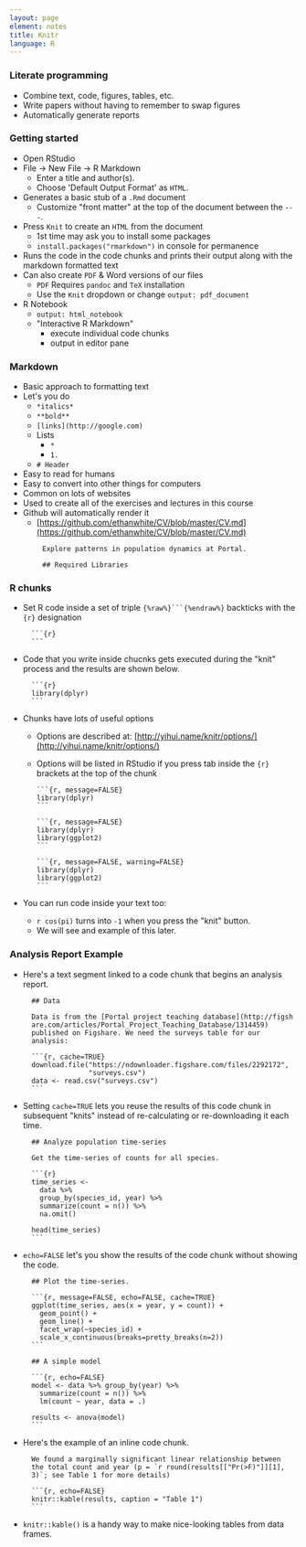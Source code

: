 ```yaml
---
layout: page
element: notes
title: Knitr
language: R
---
```


### Literate programming

* Combine text, code, figures, tables, etc.
* Write papers without having to remember to swap figures
* Automatically generate reports


### Getting started

* Open RStudio
* File -> New File -> R Markdown
    * Enter a title and author(s).
    * Choose 'Default Output Format' as `HTML`.
* Generates a basic stub of a `.Rmd` document
    * Customize "front matter" at the top of the document between the `---`. 
* Press `Knit` to create an `HTML` from the document
    * 1st time may ask you to install some packages
    * `install.packages("rmarkdown")` in console for permanence
* Runs the code in the code chunks and prints their output along with the
  markdown formatted text
* Can also create `PDF` & Word versions of our files
    * `PDF` Requires `pandoc` and `TeX` installation
    * Use the `Knit` dropdown or change `output: pdf_document`
* R Notebook
    * `output: html_notebook`
    * "Interactive R Markdown" 
        * execute individual code chunks
        * output in editor pane  

### Markdown

* Basic approach to formatting text
* Let's you do
    * `*italics*`
    * `**bold**`
    * `[links](http://google.com)`
    * Lists
        * `*`
        * `1.`
    * `# Header`
* Easy to read for humans
* Easy to convert into other things for computers
* Common on lots of websites
* Used to create all of the exercises and lectures in this course
* Github will automatically render it
    * [https://github.com/ethanwhite/CV/blob/master/CV.md](https://github.com/ethanwhite/CV/blob/master/CV.md)

```
        Explore patterns in population dynamics at Portal.

        ## Required Libraries 
```

### R chunks 

* Set R code inside a set of triple ` {%raw%}```{%endraw%} ` backticks with the `{r}` designation

        ```{r}
        ```

* Code that you write inside chucnks gets executed during the "knit" process and 
the results are shown below.

        ```{r}
        library(dplyr)
        ```

* Chunks have lots of useful options
  * Options are described at: [http://yihui.name/knitr/options/](http://yihui.name/knitr/options/)
  * Options will be listed in RStudio if you press tab inside
      the `{r}` brackets at the top of the chunk

        ```{r, message=FALSE}
        library(dplyr)
        ```

        ```{r, message=FALSE}
        library(dplyr)
        library(ggplot2)
        ```

        ```{r, message=FALSE, warning=FALSE}
        library(dplyr)
        library(ggplot2)
        ```

* You can run code inside your text too:
    * `r cos(pi)` turns into `-1` when you press the "knit" button.
    * We will see and example of this later.

### Analysis Report Example

* Here's a text segment linked to a code chunk that begins an analysis report.

        ## Data

        Data is from the [Portal project teaching database](http://figsh
        are.com/articles/Portal_Project_Teaching_Database/1314459) 
        published on Figshare. We need the surveys table for our
        analysis:

        ```{r, cache=TRUE}
        download.file("https://ndownloader.figshare.com/files/2292172",
                      "surveys.csv")
        data <- read.csv("surveys.csv")
        ```

* Setting `cache=TRUE` lets you reuse the results of this code chunk in
subsequent "knits" instead of re-calculating or re-downloading it each time.

        ## Analyze population time-series

        Get the time-series of counts for all species.
          
        ```{r}
        time_series <-
          data %>%
          group_by(species_id, year) %>%
          summarize(count = n()) %>%
          na.omit()
        
        head(time_series)
        ```

* `echo=FALSE` let's you show the results of the code chunk without showing the code.

        ## Plot the time-series.
        
        ```{r, message=FALSE, echo=FALSE, cache=TRUE}
        ggplot(time_series, aes(x = year, y = count)) +
          geom_point() +
          geom_line() +
          facet_wrap(~species_id) +
          scale_x_continuous(breaks=pretty_breaks(n=2))
        ```
        
        ## A simple model
        
        ```{r, echo=FALSE}
        model <- data %>% group_by(year) %>% 
          summarize(count = n()) %>% 
          lm(count ~ year, data = .)
        
        results <- anova(model)
        ```

* Here's the example of an inline code chunk.

        We found a marginally significant linear relationship between 
        the total count and year (p = `r round(results[["Pr(>F)"]][1],
        3)`; see Table 1 for more details)
      
        ```{r, echo=FALSE}
        knitr::kable(results, caption = "Table 1")
        ```

* `knitr::kable()` is a handy way to make nice-looking tables from data frames.

